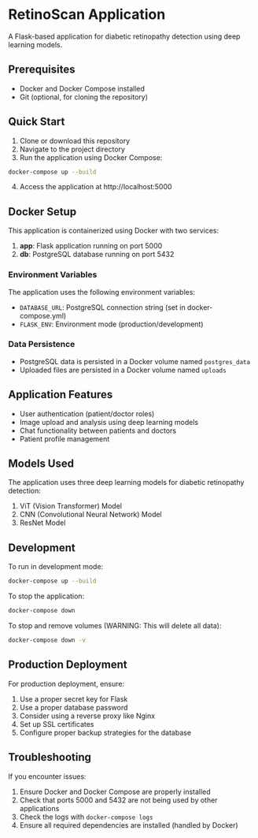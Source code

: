 # RetinoScan Application

A Flask-based application for diabetic retinopathy detection using deep learning models.

## Prerequisites

- Docker and Docker Compose installed
- Git (optional, for cloning the repository)

## Quick Start

1. Clone or download this repository
2. Navigate to the project directory
3. Run the application using Docker Compose:

```bash
docker-compose up --build
```

4. Access the application at http://localhost:5000

## Docker Setup

This application is containerized using Docker with two services:

1. **app**: Flask application running on port 5000
2. **db**: PostgreSQL database running on port 5432

### Environment Variables

The application uses the following environment variables:

- `DATABASE_URL`: PostgreSQL connection string (set in docker-compose.yml)
- `FLASK_ENV`: Environment mode (production/development)

### Data Persistence

- PostgreSQL data is persisted in a Docker volume named `postgres_data`
- Uploaded files are persisted in a Docker volume named `uploads`

## Application Features

- User authentication (patient/doctor roles)
- Image upload and analysis using deep learning models
- Chat functionality between patients and doctors
- Patient profile management

## Models Used

The application uses three deep learning models for diabetic retinopathy detection:

1. ViT (Vision Transformer) Model
2. CNN (Convolutional Neural Network) Model
3. ResNet Model

## Development

To run in development mode:

```bash
docker-compose up --build
```

To stop the application:

```bash
docker-compose down
```

To stop and remove volumes (WARNING: This will delete all data):

```bash
docker-compose down -v
```

## Production Deployment

For production deployment, ensure:

1. Use a proper secret key for Flask
2. Use a proper database password
3. Consider using a reverse proxy like Nginx
4. Set up SSL certificates
5. Configure proper backup strategies for the database

## Troubleshooting

If you encounter issues:

1. Ensure Docker and Docker Compose are properly installed
2. Check that ports 5000 and 5432 are not being used by other applications
3. Check the logs with `docker-compose logs`
4. Ensure all required dependencies are installed (handled by Docker)
